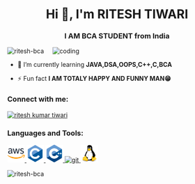 <h1 align="center">Hi 👋, I'm RITESH TIWARI</h1>
<h3 align="center">I AM BCA STUDENT from India</h3>

<img align="right" alt="coding" width="400" src="https://th.bing.com/th?id=OIP.nWQ_U5NKEfNeGCTfh_2-MwHaEq&w=315&h=198&c=8&rs=1&qlt=90&o=6&dpr=1.3&pid=3.1&rm=2">

<p align="left"> <img src="https://komarev.com/ghpvc/?username=ritesh-bca&label=Profile%20views&color=0e75b6&style=flat" alt="ritesh-bca" /> </p>

- 🌱 I’m currently learning **JAVA,DSA,OOPS,C++,C,BCA**

- ⚡ Fun fact **I AM TOTALY HAPPY AND FUNNY MAN😁**

<h3 align="left">Connect with me:</h3>
<p align="left">
<a href="https://linkedin.com/in/ritesh kumar tiwari" target="blank"><img align="center" src="https://raw.githubusercontent.com/rahuldkjain/github-profile-readme-generator/master/src/images/icons/Social/linked-in-alt.svg" alt="ritesh kumar tiwari" height="30" width="40" /></a>
</p>

<h3 align="left">Languages and Tools:</h3>
<p align="left"> <a href="https://aws.amazon.com" target="_blank" rel="noreferrer"> <img src="https://raw.githubusercontent.com/devicons/devicon/master/icons/amazonwebservices/amazonwebservices-original-wordmark.svg" alt="aws" width="40" height="40"/> </a> <a href="https://www.cprogramming.com/" target="_blank" rel="noreferrer"> <img src="https://raw.githubusercontent.com/devicons/devicon/master/icons/c/c-original.svg" alt="c" width="40" height="40"/> </a> <a href="https://www.w3schools.com/cpp/" target="_blank" rel="noreferrer"> <img src="https://raw.githubusercontent.com/devicons/devicon/master/icons/cplusplus/cplusplus-original.svg" alt="cplusplus" width="40" height="40"/> </a> <a href="https://git-scm.com/" target="_blank" rel="noreferrer"> <img src="https://www.vectorlogo.zone/logos/git-scm/git-scm-icon.svg" alt="git" width="40" height="40"/> </a> <a href="https://www.linux.org/" target="_blank" rel="noreferrer"> <img src="https://raw.githubusercontent.com/devicons/devicon/master/icons/linux/linux-original.svg" alt="linux" width="40" height="40"/> </a> </p>

<p><img align="center" src="https://github-readme-stats.vercel.app/api/top-langs?username=ritesh-bca&show_icons=true&locale=en&layout=compact" alt="ritesh-bca" /></p>
